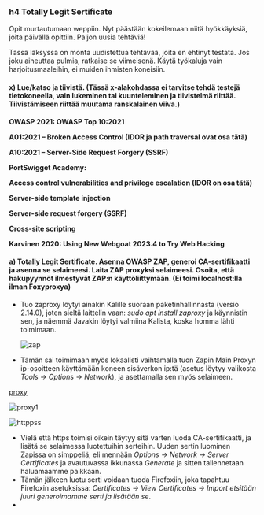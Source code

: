 ### h4 Totally Legit Sertificate

Opit murtautumaan weppiin. Nyt päästään kokeilemaan niitä hyökkäyksiä, joita päivällä opittiin. Paljon uusia tehtäviä!

Tässä läksyssä on monta uudistettua tehtävää, joita en ehtinyt testata. Jos joku aiheuttaa pulmia, ratkaise se viimeisenä. Käytä työkaluja vain harjoitusmaaleihin, ei muiden ihmisten koneisiin.

#### x) Lue/katso ja tiivistä. (Tässä x-alakohdassa ei tarvitse tehdä testejä tietokoneella, vain lukeminen tai kuunteleminen ja tiivistelmä riittää. Tiivistämiseen riittää muutama ranskalainen viiva.)

**OWASP 2021: OWASP Top 10:2021**

  **A01:2021 – Broken Access Control (IDOR ja path traversal ovat osa tätä)**

  **A10:2021 – Server-Side Request Forgery (SSRF)**

**PortSwigget Academy:**

  **Access control vulnerabilities and privilege escalation (IDOR on osa tätä)**
  
  **Server-side template injection**
  
  **Server-side request forgery (SSRF)**
  
  **Cross-site scripting**

**Karvinen 2020: Using New Webgoat 2023.4 to Try Web Hacking**

  
#### a) Totally Legit Sertificate. Asenna OWASP ZAP, generoi CA-sertifikaatti ja asenna se selaimeesi. Laita ZAP proxyksi selaimeesi. Osoita, että hakupyynnöt ilmestyvät ZAP:n käyttöliittymään. (Ei toimi localhost:lla ilman Foxyproxya)

- Tuo zaproxy löytyi ainakin Kalille suoraan paketinhallinnasta (versio 2.14.0), joten sieltä laittelin vaan: *sudo apt install zaproxy* ja käynnistin sen, ja näemmä Javakin löytyi valmiina Kalista, koska homma lähti toimimaan.
  
  ![zap](https://i.imgur.com/GC4sTK7.png)

- Tämän sai toimimaan myös lokaalisti vaihtamalla tuon Zapin Main Proxyn ip-osoitteen käyttämään koneen sisäverkon ip:tä (asetus löytyy valikosta *Tools -> Options -> Network*), ja asettamalla sen myös selaimeen.

[proxy](https://i.imgur.com/4ZqwgDk.png)

![proxy1](https://i.imgur.com/rVxFzSb.png)

![httppss](https://i.imgur.com/KxQB5Ko.png)

- Vielä että https toimisi oikein täytyy sitä varten luoda CA-sertifikaatti, ja lisätä se selaimessa luotettuihin serteihin. Uuden sertin luominen Zapissa on simppeliä, eli mennään *Options -> Network -> Server Certificates* ja avautuvassa ikkunassa *Generate* ja sitten tallennetaan haluamaamme paikkaan.
- Tämän jälkeen luotu serti voidaan tuoda Firefoxiin, joka tapahtuu Firefoxin asetuksissa: *Certificates -> View Certificates -> Import etsitään juuri generoimamme serti ja lisätään se*.
- 
